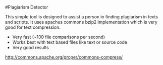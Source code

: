 #Plagiarism Detector 

This simple tool is designed to assist a person in finding plagiarism in texts and scripts. It uses apaches commons bzip2 implementation which is very good for text compression.

- Very fast (~100 file comparisons per second)
- Works best with text based files like text or source code
- Very good results

http://commons.apache.org/proper/commons-compress/